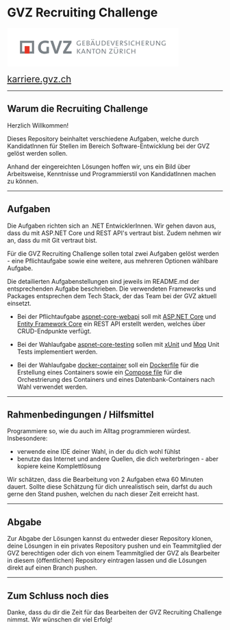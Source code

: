 # GVZ Recruiting Challenge

<img src="assets/img/GVZ_logo.svg" alt="GVZ logo" width="400px">

<span style="font-size: 1.5em">[karriere.gvz.ch](https://karriere.gvz.ch/)</span>

---

## Warum die Recruiting Challenge

Herzlich Willkommen!

Dieses Repository beinhaltet verschiedene Aufgaben, welche durch KandidatInnen für Stellen im Bereich Software-Entwicklung bei der GVZ gelöst werden sollen.

Anhand der eingereichten Lösungen hoffen wir, uns ein Bild über Arbeitsweise, Kenntnisse und Programmierstil von KandidatInnen machen zu können.

---

## Aufgaben

Die Aufgaben richten sich an .NET EntwicklerInnen. Wir gehen davon aus, dass du mit ASP.NET Core und REST API's vertraut bist. Zudem nehmen wir an, dass du mit Git vertraut bist.

Für die GVZ Recruiting Challenge sollen total zwei Aufgaben gelöst werden - eine Pflichtaufgabe sowie eine weitere, aus mehreren Optionen wählbare Aufgabe.

Die detailierten Aufgabenstellungen sind jeweils im README.md der entsprechenden Aufgabe beschrieben. Die verwendeten Frameworks und Packages entsprechen dem Tech Stack, der das Team bei der GVZ aktuell einsetzt.

- Bei der Pflichtaufgabe [aspnet-core-webapi](./Pflichtaufgabe_aspnet-core-webapi/README.md) soll mit [ASP.NET Core](https://dotnet.microsoft.com/en-us/apps/aspnet/apis) und [Entity Framework Core](https://www.nuget.org/packages/Microsoft.EntityFrameworkCore) ein REST API erstellt werden, welches über CRUD-Endpunkte verfügt.

- Bei der Wahlaufgabe [aspnet-core-testing](./Wahlaufgabe_aspnet-core-testing/README.md) sollen mit [xUnit](https://www.nuget.org/packages/xunit) und [Moq](https://www.nuget.org/packages/Moq) Unit Tests implementiert werden.

- Bei der Wahlaufgabe [docker-container](./Wahlaufgabe_docker-container/README.md) soll ein [Dockerfile](https://docs.docker.com/engine/reference/builder/) für die Erstellung eines Containers sowie ein [Compose file](https://docs.docker.com/compose/compose-file/compose-file-v3/) für die Orchestrierung des Containers und eines Datenbank-Containers nach Wahl verwendet werden.

---

## Rahmenbedingungen / Hilfsmittel

Programmiere so, wie du auch im Alltag programmieren würdest. Insbesondere:

- verwende eine IDE deiner Wahl, in der du dich wohl fühlst
- benutze das Internet und andere Quellen, die dich weiterbringen - aber kopiere keine Komplettlösung

Wir schätzen, dass die Bearbeitung von 2 Aufgaben etwa 60 Minuten dauert. Sollte diese Schätzung für dich unrealistisch sein, darfst du auch gerne den Stand pushen, welchen du nach dieser Zeit erreicht hast.

---

## Abgabe

Zur Abgabe der Lösungen kannst du entweder dieser Repository klonen, deine Lösungen in ein privates Repository pushen und ein Teammitglied der GVZ berechtigen oder dich von einem Teammitglied der GVZ als Bearbeiter in diesem (öffentlichen) Repository eintragen lassen und die Lösungen direkt auf einen Branch pushen.

---

## Zum Schluss noch dies

Danke, dass du dir die Zeit für das Bearbeiten der GVZ Recruiting Challenge nimmst. Wir wünschen dir viel Erfolg!
